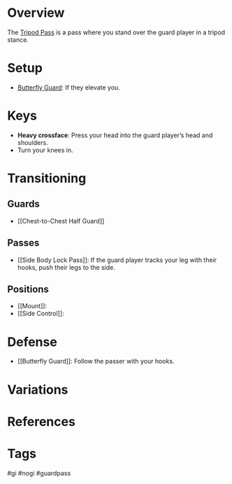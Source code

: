 # Overview
The <u>Tripod Pass</u> is a pass where you stand over the guard player in a tripod stance.
# Setup
- [Butterfly Guard](obsidian://open?vault=Obsidian-BJJ-Notes&file=Guards%2FButterfly%20Guard): If they elevate you.
# Keys
- **Heavy crossface**: Press your head into the guard player’s head and shoulders.
- Turn your knees in.
# Transitioning
## Guards
- [[Chest-to-Chest Half Guard]]
## Passes
- [[Side Body Lock Pass]]: If the guard player tracks your leg with their hooks, push their legs to the side.
## Positions
- [[Mount]]:
- [[Side Control]]:
# Defense
- [[Butterfly Guard]]: Follow the passer with your hooks.
# Variations
# References
# Tags
#gi #nogi #guardpass 
